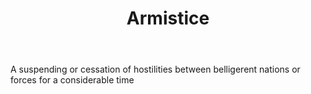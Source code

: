 ---
title: Armistice
permalink: "/definitions/armistice.html"
body: A suspending or cessation of hostilities between belligerent nations or forces
  for a considerable time
published_at: '2018-07-07'
layout: post
---